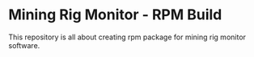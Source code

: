 # Mining Rig Monitor - RPM Build
This repository is all about creating rpm package for mining rig monitor software.

